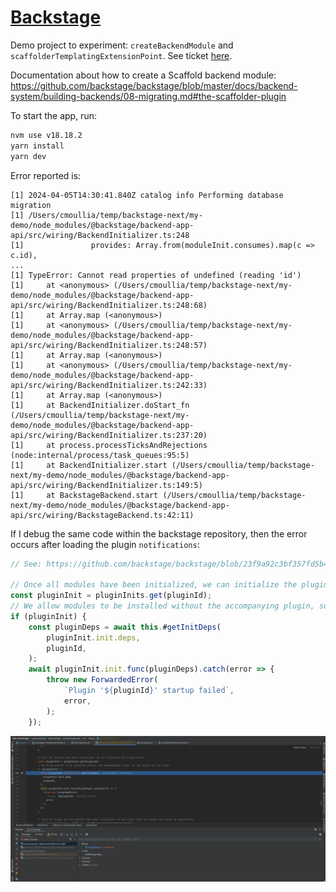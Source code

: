 # [Backstage](https://backstage.io)

Demo project to experiment: `createBackendModule` and `scaffolderTemplatingExtensionPoint`. See ticket [here](https://github.com/backstage/backstage/issues/24002#issuecomment-2039722494).  

Documentation about how to create a Scaffold backend module: https://github.com/backstage/backstage/blob/master/docs/backend-system/building-backends/08-migrating.md#the-scaffolder-plugin

To start the app, run:

```sh
nvm use v18.18.2
yarn install
yarn dev
```

Error reported is:
```
[1] 2024-04-05T14:30:41.840Z catalog info Performing database migration 
[1] /Users/cmoullia/temp/backstage-next/my-demo/node_modules/@backstage/backend-app-api/src/wiring/BackendInitializer.ts:248
[1]               provides: Array.from(moduleInit.consumes).map(c => c.id),
...
[1] TypeError: Cannot read properties of undefined (reading 'id')
[1]     at <anonymous> (/Users/cmoullia/temp/backstage-next/my-demo/node_modules/@backstage/backend-app-api/src/wiring/BackendInitializer.ts:248:68)
[1]     at Array.map (<anonymous>)
[1]     at <anonymous> (/Users/cmoullia/temp/backstage-next/my-demo/node_modules/@backstage/backend-app-api/src/wiring/BackendInitializer.ts:248:57)
[1]     at Array.map (<anonymous>)
[1]     at <anonymous> (/Users/cmoullia/temp/backstage-next/my-demo/node_modules/@backstage/backend-app-api/src/wiring/BackendInitializer.ts:242:33)
[1]     at Array.map (<anonymous>)
[1]     at BackendInitializer.doStart_fn (/Users/cmoullia/temp/backstage-next/my-demo/node_modules/@backstage/backend-app-api/src/wiring/BackendInitializer.ts:237:20)
[1]     at process.processTicksAndRejections (node:internal/process/task_queues:95:5)
[1]     at BackendInitializer.start (/Users/cmoullia/temp/backstage-next/my-demo/node_modules/@backstage/backend-app-api/src/wiring/BackendInitializer.ts:149:5)
[1]     at BackstageBackend.start (/Users/cmoullia/temp/backstage-next/my-demo/node_modules/@backstage/backend-app-api/src/wiring/BackstageBackend.ts:42:11)
```

If I debug the same code within the backstage repository, then the error occurs after loading the plugin `notifications`:
```typescript
// See: https://github.com/backstage/backstage/blob/23f9a92c3bf357fd5b451e01972e788fcb508fc9/packages/backend-app-api/src/wiring/BackendInitializer.ts#L276-L289

// Once all modules have been initialized, we can initialize the plugin itself
const pluginInit = pluginInits.get(pluginId);
// We allow modules to be installed without the accompanying plugin, so the plugin may not exist
if (pluginInit) {
    const pluginDeps = await this.#getInitDeps(
        pluginInit.init.deps,
        pluginId,
    );
    await pluginInit.init.func(pluginDeps).catch(error => {
        throw new ForwardedError(
            `Plugin '${pluginId}' startup failed`,
            error,
        );
    });
```

![debug-screen-1.png](image%2Fdebug-screen-1.png)

